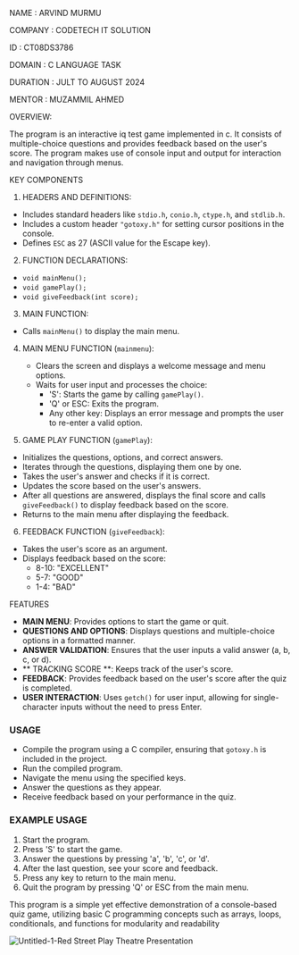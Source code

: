 NAME : ARVIND MURMU

COMPANY : CODETECH IT SOLUTION

ID : CT08DS3786

DOMAIN : C LANGUAGE TASK 

DURATION : JULT TO AUGUST 2024

MENTOR : MUZAMMIL AHMED





 OVERVIEW:


 
The program is an interactive iq test game implemented in c. It consists of multiple-choice questions and provides feedback based on the user's score. The program makes use of console input and output for interaction and navigation through menus.

KEY COMPONENTS
1.  HEADERS AND DEFINITIONS:
   - Includes standard headers like `stdio.h`, `conio.h`, `ctype.h`, and `stdlib.h`.
   - Includes a custom header `"gotoxy.h"` for setting cursor positions in the console.
   - Defines `ESC` as 27 (ASCII value for the Escape key).

2.  FUNCTION DECLARATIONS:
   - `void mainMenu();`
   - `void gamePlay();`
   - `void giveFeedback(int score);`

3.  MAIN FUNCTION:
   - Calls `mainMenu()` to display the main menu.

4. MAIN MENU FUNCTION (`mainmenu`):
   - Clears the screen and displays a welcome message and menu options.
   - Waits for user input and processes the choice:
     - 'S': Starts the game by calling `gamePlay()`.
     - 'Q' or ESC: Exits the program.
     - Any other key: Displays an error message and prompts the user to re-enter a valid option.

5.  GAME PLAY FUNCTION (`gamePlay`):
   - Initializes the questions, options, and correct answers.
   - Iterates through the questions, displaying them one by one.
   - Takes the user's answer and checks if it is correct.
   - Updates the score based on the user's answers.
   - After all questions are answered, displays the final score and calls `giveFeedback()` to display feedback based on the score.
   - Returns to the main menu after displaying the feedback.


6.  FEEDBACK FUNCTION (`giveFeedback`):
   - Takes the user's score as an argument.
   - Displays feedback based on the score:
     - 8-10: "EXCELLENT"
     - 5-7: "GOOD"
     - 1-4: "BAD"

 FEATURES
- **MAIN MENU**: Provides options to start the game or quit.
- **QUESTIONS AND OPTIONS**: Displays questions and multiple-choice options in a formatted manner.
- **ANSWER VALIDATION**: Ensures that the user inputs a valid answer (a, b, c, or d).
- ** TRACKING SCORE **: Keeps track of the user's score.
- **FEEDBACK**: Provides feedback based on the user's score after the quiz is completed.
- **USER INTERACTION**: Uses `getch()` for user input, allowing for single-character inputs without the need to press Enter.

### USAGE
- Compile the program using a C compiler, ensuring that `gotoxy.h` is included in the project.
- Run the compiled program.
- Navigate the menu using the specified keys.
- Answer the questions as they appear.
- Receive feedback based on your performance in the quiz.

### EXAMPLE USAGE
1. Start the program.
2. Press 'S' to start the game.
3. Answer the questions by pressing 'a', 'b', 'c', or 'd'.
4. After the last question, see your score and feedback.
5. Press any key to return to the main menu.
6. Quit the program by pressing 'Q' or ESC from the main menu.

This program is a simple yet effective demonstration of a console-based quiz game, utilizing basic C programming concepts such as arrays, loops, conditionals, and functions for modularity and readability



![Untitled-1-Red Street Play Theatre Presentation](https://github.com/user-attachments/assets/b47ac6e6-57b3-429b-a0bb-30b3e39c7c73)



